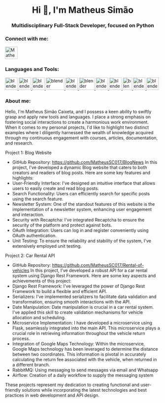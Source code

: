 <h1 align="center">Hi 👋, I'm Matheus Simão</h1>
<h3 align="center">Multidisciplinary Full-Stack Developer, focused on Python</h3>

<h3 align="left">Connect with me:</h3>

<p align="left">
  <a href="https://www.linkedin.com/in/matheussimaocaixeta/" target="blank"><img align="center" src="https://github.com/MatheusSC017/MatheusSC017/assets/101995486/6680758b-0ce2-465e-a871-610a57fe9d10" alt="Matheus Simão" height="40" width="40" /></a>
</p>

<h3 align="left">Languages and Tools:</h3>
<p align="left"> 
  <a href="https://www.python.org/" target="_blank" rel="noreferrer"> 
    <img src="https://github.com/MatheusSC017/MatheusSC017/assets/101995486/1b0102fe-2335-4df7-bce9-65bd66002aec" alt="blender" width="40" height="40"/>
  </a>
  
  <a href="https://www.djangoproject.com/" target="_blank" rel="noreferrer"> 
    <img src="https://github.com/MatheusSC017/MatheusSC017/assets/101995486/021a83a6-5324-4394-997b-b392d0b966ff" alt="blender" width="40" height="40"/>
  </a>
  
  <a href="https://flask.palletsprojects.com/en/3.0.x/" target="_blank" rel="noreferrer"> 
    <img src="https://github.com/MatheusSC017/MatheusSC017/assets/101995486/9c760f53-1c75-44d8-b9ba-4b2c2e52fc69" alt="blender" width="40" height="40"/>
  </a>
  
  <a href="https://scikit-learn.org/stable/" target="_blank" rel="noreferrer"> 
    <img src="https://github.com/MatheusSC017/MatheusSC017/assets/101995486/512171ba-6eca-4f70-9c06-bdbfacb062f0" alt="blender" width="60" height="40"/>
  </a>
  
  <a href="https://numpy.org/" target="_blank" rel="noreferrer"> 
    <img src="https://github.com/MatheusSC017/MatheusSC017/assets/101995486/ce9ddb5e-61f5-4f78-b7e8-cb2da15509cf" alt="blender" width="40" height="40"/>
  </a>
  
  <a href="https://pandas.pydata.org/" target="_blank" rel="noreferrer"> 
    <img src="https://github.com/MatheusSC017/MatheusSC017/assets/101995486/98dcf63e-4980-42fc-8083-c0ece8d3cd5f" alt="blender" width="50" height="40"/>
  </a>
  
  <a href="https://developer.mozilla.org/pt-BR/docs/Web/JavaScript" target="_blank" rel="noreferrer"> 
    <img src="https://github.com/MatheusSC017/MatheusSC017/assets/101995486/d568f8ec-73eb-4c6e-928a-ad69d51b5495" alt="blender" width="40" height="40"/>
  </a>
  
  <a href="https://developer.mozilla.org/pt-BR/docs/Web/HTML" target="_blank" rel="noreferrer"> 
    <img src="https://github.com/MatheusSC017/MatheusSC017/assets/101995486/fa651323-8cea-48c5-8c32-1b7c11f0d6d6" alt="blender" width="40" height="40"/>
  </a>
  
  <a href="https://developer.mozilla.org/pt-BR/docs/Web/CSS" target="_blank" rel="noreferrer"> 
    <img src="https://github.com/MatheusSC017/MatheusSC017/assets/101995486/e142ec60-8836-4d71-91dd-7feabb08d11c" alt="blender" width="30" height="40"/>
  </a>
  
  <a href="https://www.docker.com/" target="_blank" rel="noreferrer"> 
    <img src="https://github.com/MatheusSC017/MatheusSC017/assets/101995486/1e0540d1-2029-4991-b631-9ced69e4cadc" alt="blender" width="40" height="40"/>
  </a>
  
  <a href="https://www.rabbitmq.com/" target="_blank" rel="noreferrer"> 
    <img src="https://github.com/MatheusSC017/MatheusSC017/assets/101995486/a87c3385-0a0c-4f42-8c60-4ae4863490db" alt="blender" width="40" height="40"/>
  </a>
</p>

<h3 align="left">About me:</h3>

Hello, I'm Matheus Simão Caixeta, and I possess a keen ability to swiftly grasp and
apply new tools and languages. I place a strong emphasis on fostering social
interactions to create a harmonious work environment.
When it comes to my personal projects, I'd like to highlight two distinct examples where
I diligently harnessed the wealth of knowledge acquired through my continuous
engagement with courses, articles, documentation, and research.

Project 1: Blog Website
- GitHub Repository: https://github.com/MatheusSC017/BlogNews
In this project, I've developed a dynamic Blog website that caters to both creators and
readers of blog posts. Here are some key features and highlights:
- User-Friendly Interface: I've designed an intuitive interface that allows users to easily
create and read blog posts.
- Search Functionality: Users can efficiently search for specific posts using the search
feature.
- Newsletter System: One of the standout features of this website is the
implementation of a newsletter system, enhancing user engagement and interaction.
- Security with Recaptcha: I've integrated Recaptcha to ensure the security of the
platform and protect against bots.
- OAuth Integration: Users can log in and register conveniently using OAuth
authentication.
- Unit Testing: To ensure the reliability and stability of the system, I've extensively
employed unit testing.

Project 2: Car Rental API
- GitHub Repository: https://github.com/MatheusSC017/Rental-of-vehicles
In this project, I've developed a robust API for a car rental system using Django Rest
Framework. Here are some key aspects and achievements of this project:
- Django Rest Framework: I've leveraged the power of Django Rest Framework to build
a flexible and efficient API.
- Serializers: I've implemented serializers to facilitate data validation and
transformation, ensuring smooth interactions with the API.
- Date Manipulation: Date manipulation is crucial in a car rental system. I've applied this
skill to create validation mechanisms for vehicle allocation and scheduling.
 -  Microservice Implementation: I have developed a microservice using Flask, seamlessly integrated into the main API. This microservice plays a crucial role in retrieving information throughout the vehicle return process.
-   Integration of Google Maps Technology: Within the microservice, Google Maps technology has been leveraged to determine the distance between two coordinates. This information is pivotal in accurately calculating the return fee associated with the vehicle, when returned in a different branch.
-   RabbitMQ: Using messaging to send messages via email and Whatsapp
-   Airflow: Creation of a daily workflow to supply the messaging system

These projects represent my dedication to creating functional and user-friendly solutions
while incorporating the latest technologies and best practices in web development and
API design.

